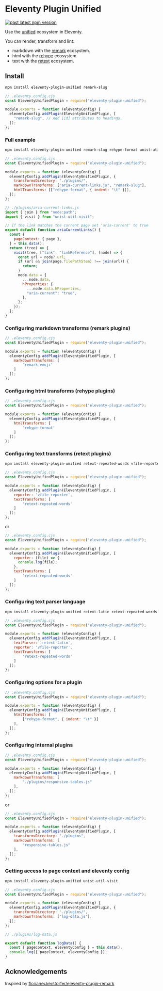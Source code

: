 # Eleventy Plugin Unified

[![past latest npm version](https://img.shields.io/npm/v/eleventy-plugin-unified.svg)](https://www.npmjs.com/package/eleventy-plugin-unified)

Use the [unified](https://unifiedjs.com/) ecosystem in Eleventy.

You can render, transform and lint:

- markdown with the [remark](https://github.com/remarkjs/remark) ecosystem.
- html with the [rehype](https://github.com/rehypejs/rehype) ecosystem.
- text with the [retext](https://github.com/retextjs/retext) ecosystem.

## Install

```bash
npm install eleventy-plugin-unified remark-slug
```

```javascript
// .eleventy.config.cjs
const EleventyUnifiedPlugin = require("eleventy-plugin-unified");

module.exports = function (eleventyConfig) {
  eleventyConfig.addPlugin(EleventyUnifiedPlugin, [
    "remark-slug", // Add [id] attributes to headings.
  ]);
};
```

### Full example

```bash
npm install eleventy-plugin-unified remark-slug rehype-format unist-util-visit
```

```javascript
// .eleventy.config.cjs
const EleventyUnifiedPlugin = require("eleventy-plugin-unified");

module.exports = function (eleventyConfig) {
  eleventyConfig.addPlugin(EleventyUnifiedPlugin, {
    transformsDirectory: "./plugins/",
    markdownTransforms: ["aria-current-links.js", "remark-slug"],
    htmlTransforms: [["rehype-format", { indent: "\t" }]],
  });
};
```

```javascript
// ./plugins/aria-current-links.js
import { join } from "node:path";
import { visit } from "unist-util-visit";

// If the link matches the current page set 'aria-current' to true
export default function ariaCurrentLinks() {
  const {
    pageContext: { page },
  } = this.data();
  return (tree) => {
    visit(tree, ["link", "linkReference"], (node) => {
      const url = node?.url;
      if (url && join(page.filePathStem) !== join(url)) {
        return;
      }
      node.data = {
        ...node.data,
        hProperties: {
          ...node.data.hProperties,
          "aria-current": "true",
        },
      };
    });
  };
}
```

### Configuring markdown transforms (remark plugins)

```javascript
// .eleventy.config.cjs
const EleventyUnifiedPlugin = require("eleventy-plugin-unified");

module.exports = function (eleventyConfig) {
  eleventyConfig.addPlugin(EleventyUnifiedPlugin, [
    markdownTransforms: [
        'remark-emoji'
    ]
  ]);
};
```

### Configuring html transforms (rehype plugins)

```javascript
// .eleventy.config.cjs
const EleventyUnifiedPlugin = require("eleventy-plugin-unified");

module.exports = function (eleventyConfig) {
  eleventyConfig.addPlugin(EleventyUnifiedPlugin, [
    htmlTransforms: [
        'rehype-format'
    ]
  ]);
};
```

### Configuring text transforms (retext plugins)

```bash
npm install eleventy-plugin-unified retext-repeated-words vfile-reporter
```

```javascript
// .eleventy.config.cjs
const EleventyUnifiedPlugin = require("eleventy-plugin-unified");

module.exports = function (eleventyConfig) {
  eleventyConfig.addPlugin(EleventyUnifiedPlugin, [
    reporter: 'vfile-reporter',
    textTransforms: [
        'retext-repeated-words'
    ]
  ]);
};
```

or

```javascript
// .eleventy.config.cjs
const EleventyUnifiedPlugin = require("eleventy-plugin-unified");

module.exports = function (eleventyConfig) {
  eleventyConfig.addPlugin(EleventyUnifiedPlugin, [
    reporter: (file) => {
      console.log(file);
    },
    textTransforms: [
        'retext-repeated-words'
    ]
  ]);
};
```

### Configuring text parser language

```bash
npm install eleventy-plugin-unified retext-latin retext-repeated-words vfile-reporter
```

```javascript
// .eleventy.config.cjs
const EleventyUnifiedPlugin = require("eleventy-plugin-unified");

module.exports = function (eleventyConfig) {
  eleventyConfig.addPlugin(EleventyUnifiedPlugin, [
    textParser: 'retext-latin',
    reporter: 'vfile-reporter',
    textTransforms: [
        'retext-repeated-words'
    ]
  ]);
};
```

### Configuring options for a plugin

```javascript
// .eleventy.config.cjs
const EleventyUnifiedPlugin = require("eleventy-plugin-unified");

module.exports = function (eleventyConfig) {
  eleventyConfig.addPlugin(EleventyUnifiedPlugin, [
    htmlTransforms: [
        ["rehype-format", { indent: "\t" }]
    ],
  ]);
};
```

### Configuring internal plugins

```javascript
// .eleventy.config.cjs
const EleventyUnifiedPlugin = require("eleventy-plugin-unified");

module.exports = function (eleventyConfig) {
  eleventyConfig.addPlugin(EleventyUnifiedPlugin, [
    markdownTransforms: [
        "./plugins/responsive-tables.js"
    ],
  ]);
};
```

or

```javascript
// .eleventy.config.cjs
const EleventyUnifiedPlugin = require("eleventy-plugin-unified");

module.exports = function (eleventyConfig) {
  eleventyConfig.addPlugin(EleventyUnifiedPlugin, [
    transformsDirectory: "./plugins",
    markdownTransforms: [
        "responsive-tables.js"
    ],
  ]);
};
```

### Getting access to page context and eleventy config

```bash
npm install eleventy-plugin-unified unist-util-visit
```

```javascript
// .eleventy.config.cjs
const EleventyUnifiedPlugin = require("eleventy-plugin-unified");

module.exports = function (eleventyConfig) {
  eleventyConfig.addPlugin(EleventyUnifiedPlugin, {
    transformsDirectory: "./plugins/",
    markdownTransforms: ["log-data.js"],
  });
};
```

```javascript
// ./plugins/log-data.js

export default function logData() {
  const { pageContext, eleventyConfig } = this.data();
  console.log({ pageContext, eleventyConfig });
}
```

## Acknowledgements

Inspired by [florianeckerstorfer/eleventy-plugin-remark](https://github.com/florianeckerstorfer/eleventy-plugin-remark)
